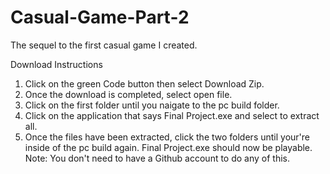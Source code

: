 # Casual-Game-Part-2
The sequel to the first casual game I created.


Download Instructions
1. Click on the green Code button then select Download Zip. 
2. Once the download is completed, select open file. 
3. Click on the first folder until you naigate to the pc build folder.
4. Click on the application that says Final Project.exe and select to extract all.
5. Once the files have been extracted, click the two folders until your're inside of the pc build again. Final Project.exe should now be playable.
Note: You don't need to have a Github account to do any of this.
